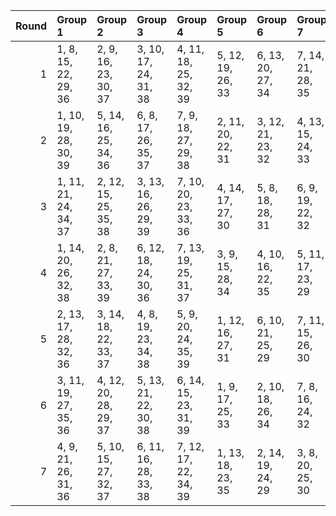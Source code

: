 |   Round | Group 1               | Group 2               | Group 3               | Group 4               | Group 5           | Group 6           | Group 7           |
|--------:|:----------------------|:----------------------|:----------------------|:----------------------|:------------------|:------------------|:------------------|
|       1 | 1, 8, 15, 22, 29, 36  | 2, 9, 16, 23, 30, 37  | 3, 10, 17, 24, 31, 38 | 4, 11, 18, 25, 32, 39 | 5, 12, 19, 26, 33 | 6, 13, 20, 27, 34 | 7, 14, 21, 28, 35 |
|       2 | 1, 10, 19, 28, 30, 39 | 5, 14, 16, 25, 34, 36 | 6, 8, 17, 26, 35, 37  | 7, 9, 18, 27, 29, 38  | 2, 11, 20, 22, 31 | 3, 12, 21, 23, 32 | 4, 13, 15, 24, 33 |
|       3 | 1, 11, 21, 24, 34, 37 | 2, 12, 15, 25, 35, 38 | 3, 13, 16, 26, 29, 39 | 7, 10, 20, 23, 33, 36 | 4, 14, 17, 27, 30 | 5, 8, 18, 28, 31  | 6, 9, 19, 22, 32  |
|       4 | 1, 14, 20, 26, 32, 38 | 2, 8, 21, 27, 33, 39  | 6, 12, 18, 24, 30, 36 | 7, 13, 19, 25, 31, 37 | 3, 9, 15, 28, 34  | 4, 10, 16, 22, 35 | 5, 11, 17, 23, 29 |
|       5 | 2, 13, 17, 28, 32, 36 | 3, 14, 18, 22, 33, 37 | 4, 8, 19, 23, 34, 38  | 5, 9, 20, 24, 35, 39  | 1, 12, 16, 27, 31 | 6, 10, 21, 25, 29 | 7, 11, 15, 26, 30 |
|       6 | 3, 11, 19, 27, 35, 36 | 4, 12, 20, 28, 29, 37 | 5, 13, 21, 22, 30, 38 | 6, 14, 15, 23, 31, 39 | 1, 9, 17, 25, 33  | 2, 10, 18, 26, 34 | 7, 8, 16, 24, 32  |
|       7 | 4, 9, 21, 26, 31, 36  | 5, 10, 15, 27, 32, 37 | 6, 11, 16, 28, 33, 38 | 7, 12, 17, 22, 34, 39 | 1, 13, 18, 23, 35 | 2, 14, 19, 24, 29 | 3, 8, 20, 25, 30  |